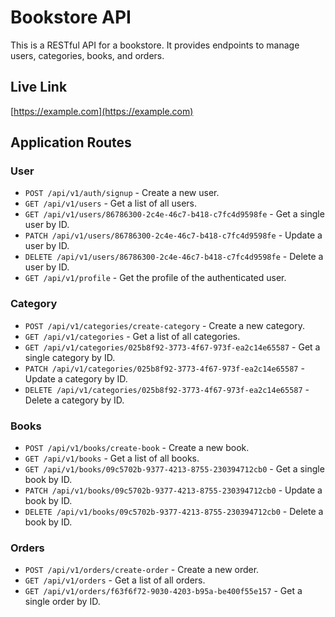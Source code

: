 # Bookstore API

This is a RESTful API for a bookstore. It provides endpoints to manage users, categories, books, and orders.

## Live Link

[https://example.com](https://example.com)

## Application Routes

### User

- `POST /api/v1/auth/signup` - Create a new user.
- `GET /api/v1/users` - Get a list of all users.
- `GET /api/v1/users/86786300-2c4e-46c7-b418-c7fc4d9598fe` - Get a single user by ID.
- `PATCH /api/v1/users/86786300-2c4e-46c7-b418-c7fc4d9598fe` - Update a user by ID.
- `DELETE /api/v1/users/86786300-2c4e-46c7-b418-c7fc4d9598fe` - Delete a user by ID.
- `GET /api/v1/profile` - Get the profile of the authenticated user.

### Category

- `POST /api/v1/categories/create-category` - Create a new category.
- `GET /api/v1/categories` - Get a list of all categories.
- `GET /api/v1/categories/025b8f92-3773-4f67-973f-ea2c14e65587` - Get a single category by ID.
- `PATCH /api/v1/categories/025b8f92-3773-4f67-973f-ea2c14e65587` - Update a category by ID.
- `DELETE /api/v1/categories/025b8f92-3773-4f67-973f-ea2c14e65587` - Delete a category by ID.

### Books

- `POST /api/v1/books/create-book` - Create a new book.
- `GET /api/v1/books` - Get a list of all books.
- `GET /api/v1/books/09c5702b-9377-4213-8755-230394712cb0` - Get a single book by ID.
- `PATCH /api/v1/books/09c5702b-9377-4213-8755-230394712cb0` - Update a book by ID.
- `DELETE /api/v1/books/09c5702b-9377-4213-8755-230394712cb0` - Delete a book by ID.

### Orders

- `POST /api/v1/orders/create-order` - Create a new order.
- `GET /api/v1/orders` - Get a list of all orders.
- `GET /api/v1/orders/f63f6f72-9030-4203-b95a-be400f55e157` - Get a single order by ID.
